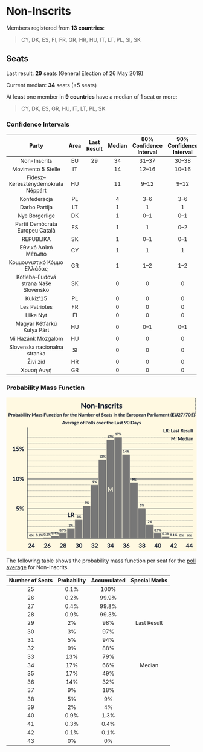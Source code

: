 # Non-Inscrits

Members registered from **13 countries**:

> CY, DK, ES, FI, FR, GR, HR, HU, IT, LT, PL, SI, SK

## Seats

Last result: **29** seats (General Election of 26 May 2019)

Current median: **34** seats (+5 seats)

At least one member in **9 countries** have a median of 1 seat or more:

> CY, DK, ES, GR, HU, IT, LT, PL, SK

### Confidence Intervals

| Party | Area | Last Result | Median | 80% Confidence Interval | 90% Confidence Interval | 95% Confidence Interval | 99% Confidence Interval |
|:-----:|:----:|:-----------:|:------:|:-----------------------:|:-----------------------:|:-----------------------:|:-----------------------:|
| Non-Inscrits | EU | 29 | 34 | 31–37 | 30–38 | 29–39 | 27–40 |
| Movimento 5 Stelle | IT | | 14 | 12–16 | 10–16 | 9–17 | 9–18 |
| Fidesz–Kereszténydemokrata Néppárt | HU | | 11 | 9–12 | 9–12 | 9–12 | 9–13 |
| Konfederacja | PL | | 4 | 3–6 | 3–6 | 3–6 | 0–7 |
| Darbo Partija | LT | | 1 | 1 | 1 | 1–2 | 1–2 |
| Nye Borgerlige | DK | | 1 | 0–1 | 0–1 | 0–1 | 0–1 |
| Partit Demòcrata Europeu Català | ES | | 1 | 1 | 0–2 | 0–2 | 0–2 |
| REPUBLIKA | SK | | 1 | 0–1 | 0–1 | 0–1 | 0–1 |
| Εθνικό Λαϊκό Μέτωπο | CY | | 1 | 1 | 1 | 1 | 1 |
| Κομμουνιστικό Κόμμα Ελλάδας | GR | | 1 | 1–2 | 1–2 | 1–2 | 1–2 |
| Kotleba–Ľudová strana Naše Slovensko | SK | | 0 | 0 | 0 | 0 | 0–1 |
| Kukiz’15 | PL | | 0 | 0 | 0 | 0 | 0 |
| Les Patriotes | FR | | 0 | 0 | 0 | 0 | 0 |
| Liike Nyt | FI | | 0 | 0 | 0 | 0 | 0 |
| Magyar Kétfarkú Kutya Párt | HU | | 0 | 0–1 | 0–1 | 0–1 | 0–1 |
| Mi Hazánk Mozgalom | HU | | 0 | 0 | 0 | 0 | 0–1 |
| Slovenska nacionalna stranka | SI | | 0 | 0 | 0 | 0 | 0 |
| Živi zid | HR | | 0 | 0 | 0 | 0 | 0 |
| Χρυσή Αυγή | GR | | 0 | 0 | 0 | 0 | 0–1 |

### Probability Mass Function

![Graph with seats probability mass function not yet produced](average-2021-11-30-seats-pmf-non-inscrits.png "Seats Probability Mass Function")

The following table shows the probability mass function per seat for the [poll average](average-2021-11-30.html) for Non-Inscrits.

| Number of Seats | Probability | Accumulated | Special Marks |
|:---------------:|:-----------:|:-----------:|:-------------:|
| 25 | 0.1% | 100% |  |
| 26 | 0.2% | 99.9% |  |
| 27 | 0.4% | 99.8% |  |
| 28 | 0.9% | 99.3% |  |
| 29 | 2% | 98% | Last Result |
| 30 | 3% | 97% |  |
| 31 | 5% | 94% |  |
| 32 | 9% | 88% |  |
| 33 | 13% | 79% |  |
| 34 | 17% | 66% | Median |
| 35 | 17% | 49% |  |
| 36 | 14% | 32% |  |
| 37 | 9% | 18% |  |
| 38 | 5% | 9% |  |
| 39 | 2% | 4% |  |
| 40 | 0.9% | 1.3% |  |
| 41 | 0.3% | 0.4% |  |
| 42 | 0.1% | 0.1% |  |
| 43 | 0% | 0% |  |


